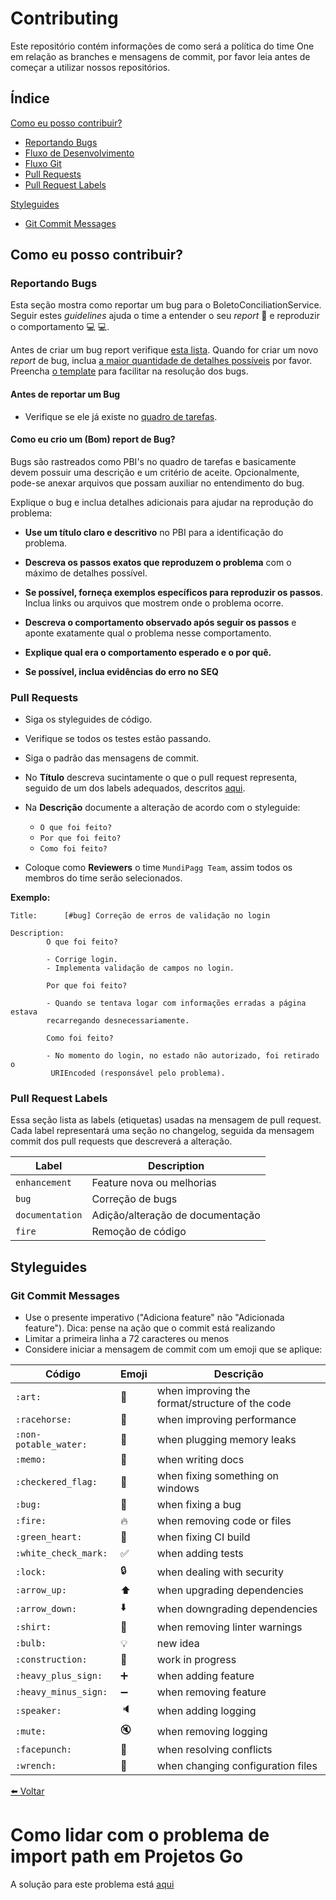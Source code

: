 # Contributing

Este repositório contém informações de como será a política do time One em relação as branches e mensagens de commit, por favor leia antes de começar a utilizar nossos repositórios.

## Índice

[Como eu posso contribuir?](#como-eu-posso-contribuir)

  * [Reportando Bugs](#reportando-bugs)
  * [Fluxo de Desenvolvimento](#fluxo-de-desenvolvimento)
  * [Fluxo Git](#fluxo-git)
  * [Pull Requests](#pull-requests)
  * [Pull Request Labels](#pull-request-labels)

[Styleguides](#styleguides)
  * [Git Commit Messages](#git-commit-messages)

## Como eu posso contribuir?

### Reportando Bugs

Esta seção mostra como reportar um bug para o BoletoConciliationService. Seguir estes _guidelines_ ajuda o time a entender o seu _report_ :pencil: e reproduzir o comportamento :computer: :computer:.

Antes de criar um bug report verifique [esta lista](#antes-de-reportar-um-bug). Quando for criar um novo _report_ de bug, inclua [a maior quantidade de detalhes possíveis](#como-eu-crio-um-bom-report-de-bug) por favor. Preencha [o template](#template-for-submitting-bug-reports) para facilitar na resolução dos bugs.

#### Antes de reportar um Bug

* Verifique se ele já existe no [quadro de tarefas](https://mundipagg.visualstudio.com/MundiPagg/_backlogs/board/Backlog%20items).

#### Como eu crio um (Bom) report de Bug?

Bugs são rastreados como PBI's no quadro de tarefas e basicamente devem possuir uma descrição e um critério de aceite. Opcionalmente, pode-se anexar arquivos que possam auxiliar no entendimento do bug.

Explique o bug e inclua detalhes adicionais para ajudar na reprodução do problema:

* **Use um título claro e descritivo** no PBI para a identificação do problema.
* **Descreva os passos exatos que reproduzem o problema** com o máximo de detalhes possível. 
* **Se possível, forneça exemplos específicos para reproduzir os passos**. Inclua links ou arquivos que mostrem onde o problema ocorre.
* **Descreva o comportamento observado após seguir os passos** e aponte exatamente qual o problema nesse comportamento.
* **Explique qual era o comportamento esperado e o por quê.**

* **Se possível, inclua evidências do erro no SEQ**

### Pull Requests

* Siga os styleguides de código.
* Verifique se todos os testes estão passando.
* Siga o padrão das mensagens de commit.
* No **Título** descreva sucintamente o que o pull request representa, seguido de um dos labels adequados, descritos [aqui](#pull-request-labels).
* Na **Descrição** documente a alteração de acordo com o styleguide:
 
  - `O que foi feito?`
  - `Por que foi feito?`
  - `Como foi feito?`
  
- Coloque como **Reviewers** o time `MundiPagg Team`, assim todos os membros do time serão selecionados.

**Exemplo:**

```
Title:      [#bug] Correção de erros de validação no login

Description:  
        O que foi feito?
          
        - Corrige login.
        - Implementa validação de campos no login.

        Por que foi feito?
          
        - Quando se tentava logar com informações erradas a página estava 
        recarregando desnecessariamente.

        Como foi feito?

        - No momento do login, no estado não autorizado, foi retirado o
         URIEncoded (responsável pelo problema).
```

### Pull Request Labels

Essa seção lista as labels (etiquetas) usadas na mensagem de pull request.
Cada label representará uma seção no changelog, seguida da mensagem commit dos pull requests que descreverá a alteração.  

| Label |  Description |
| --- | --- |
| `enhancement` |  Feature nova ou melhorias |
| `bug` | Correção de bugs |
|`documentation`| Adição/alteração de documentação |
| `fire` |  Remoção de código |

## Styleguides

### Git Commit Messages

* Use o presente imperativo ("Adiciona feature" não "Adicionada feature"). Dica: pense na ação que o commit está realizando
* Limitar a primeira linha a 72 caracteres ou menos
* Considere iniciar a mensagem de commit com um emoji que se aplique:

| Código                | Emoji               | Descrição                                       |
|-----------------------|---------------------|-------------------------------------------------|
| `:art:`               | :art:               | when improving the format/structure of the code |
| `:racehorse:`         | :racehorse:         | when improving performance                      |
| `:non-potable_water:` | :non-potable_water: | when plugging memory leaks                      |
| `:memo:`              | :memo:              | when writing docs                               |
| `:checkered_flag:`    | :checkered_flag:    | when fixing something on windows                |
| `:bug:`               | :bug:               | when fixing a bug                               |
| `:fire:`              | :fire:              | when removing code or files                     |
| `:green_heart:`       | :green_heart:       | when fixing CI build                            |
| `:white_check_mark:`  | :white_check_mark:  | when adding tests                               |
| `:lock:`              | :lock:              | when dealing with security                      |
| `:arrow_up:`          | :arrow_up:          | when upgrading dependencies                     |
| `:arrow_down:`        | :arrow_down:        | when downgrading dependencies                   |
| `:shirt:`             | :shirt:             | when removing linter warnings                   |
| `:bulb:`              | :bulb:              | new idea                                        |
| `:construction:`      | :construction:      | work in progress                                |
| `:heavy_plus_sign:`   | :heavy_plus_sign:   | when adding feature                             |
| `:heavy_minus_sign:`  | :heavy_minus_sign:  | when removing feature                           |
| `:speaker:`           | :speaker:           | when adding logging                             |
| `:mute:`              | :mute:              | when removing logging                           |
| `:facepunch:`         | :facepunch:         | when resolving conflicts                        |
| `:wrench:`            | :wrench:            | when changing configuration files               |

[:arrow_left: Voltar](README.md)
    

# Como lidar com o problema de import path em Projetos Go

A solução para este problema está [aqui](http://code.openark.org/blog/development/forking-golang-repositories-on-github-and-managing-the-import-path)